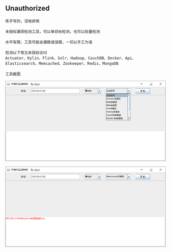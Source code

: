 ## Unauthorized

```
练手写的，没啥卵用

未授权漏洞检测工具，可以单目标检测，也可以批量检测

水平有限，工具可能会漏报或误报，一切以手工为准

检测以下常见未授权访问
Actuator、Kylin、Flink、Solr、Hadoop、CouchDB、Docker、Api、Elasticsearch、Memcached、Zookeeper、Redis、MongoDB
	
工具截图
```

![image-20210128110111237](img/image-20210128110111237.png)

![image-20210128110233775](img/image-20210128110233775.png)

